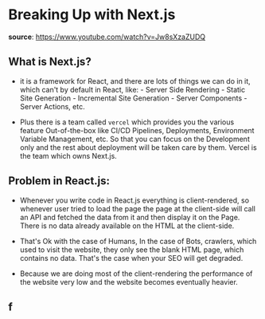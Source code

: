 # Breaking Up with Next.js

**source**: https://www.youtube.com/watch?v=Jw8sXzaZUDQ

## What is Next.js?

- it is a framework for React, and there are lots of things we can do in it, which can't by default in
  React, like: - Server Side Rendering - Static Site Generation - Incremental Site Generation - Server Components - Server Actions, etc.

- Plus there is a team called `vercel` which provides you the various feature Out-of-the-box like CI/CD
  Pipelines, Deployments, Environment Variable Management, etc. So that you can focus on the Development
  only and the rest about deployment will be taken care by them. Vercel is the team which owns Next.js.

## Problem in React.js:

- Whenever you write code in React.js everything is client-rendered, so whenever user tried to load the
  page the page at the client-side will call an API and fetched the data from it and then display it on
  the Page. There is no data already available on the HTML at the client-side.

- That's Ok with the case of Humans, In the case of Bots, crawlers, which used to visit the website, they
  only see the blank HTML page, which contains no data. That's the case when your SEO will get degraded.

- Because we are doing most of the client-rendering the performance of the website very low and the
  website becomes eventually heavier.

## f
